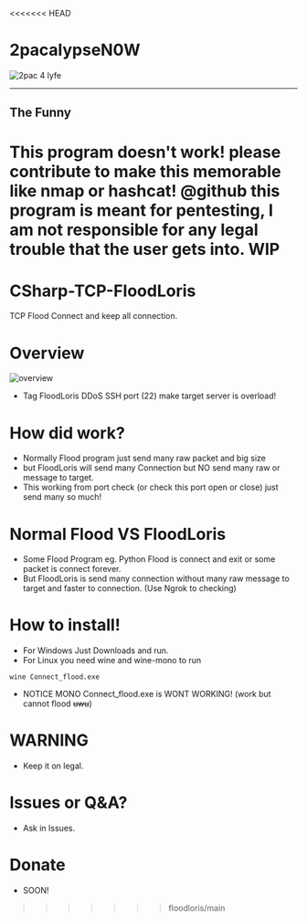<<<<<<< HEAD
# 2pacalypseN0W

![2pac 4 lyfe](https://i.imgur.com/Ch0Rngc.png)

------------------------------------------------------------------------------------------------------------------
## The Funny
This program doesn't work! please contribute to make this memorable like nmap or hashcat!
@github this program is meant for pentesting, I am not responsible for any legal trouble that the user gets into.
WIP
=======
# CSharp-TCP-FloodLoris
TCP Flood Connect and keep all connection.
# Overview
![overview](https://media.discordapp.net/attachments/879939876181647380/927581867249631322/unknown.png?width=980&height=461)
* Tag FloodLoris DDoS SSH port (22) make target server is overload!
# How did work?
* Normally Flood program just send many raw packet and big size 
* but FloodLoris will send many Connection but NO send many raw or message to target.
* This working from port check (or check this port open or close) just send many so much!
# Normal Flood VS FloodLoris
* Some Flood Program eg. Python Flood is connect and exit or some packet is connect forever.
* But FloodLoris is send many connection without many raw message to target and faster to connection.
(Use Ngrok to checking)
# How to install!
* For Windows Just Downloads and run.
* For Linux you need wine and wine-mono to run
```
wine Connect_flood.exe
```
* NOTICE MONO Connect_flood.exe is WONT WORKING! (work but cannot flood ~~uwu~~)
# WARNING
* Keep it on legal.
# Issues or Q&A?
* Ask in Issues.
# Donate
* SOON!
>>>>>>> floodloris/main
